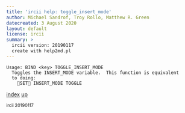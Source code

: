 ```yaml
---
title: 'ircii help: toggle_insert_mode'
author: Michael Sandrof, Troy Rollo, Matthew R. Green
datecreated: 3 August 2020
layout: default
license: ircii
summary: >
  ircii version: 20190117
  create with help2md.pl
---
```

```
Usage: BIND <key> TOGGLE_INSERT_MODE
  Toggles the INSERT_MODE variable.  This function is equivalent
  to doing:  
    SET INSERT_MODE TOGGLE
```

[index](index.html)
[up](..)

<small> ircii 20190117 </small>
